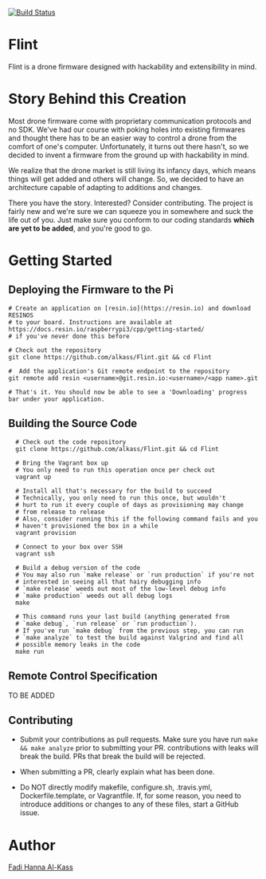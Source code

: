 [![Build Status](https://travis-ci.com/Alkass/Flint.svg?token=5HdMqhthhyUjijBZQvCS&branch=master)](https://travis-ci.com/Alkass/Flint)

# Flint
Flint is a drone firmware designed with hackability and extensibility in mind.

# Story Behind this Creation
Most drone firmware come with proprietary communication protocols and no SDK. We've had our course with poking holes into existing firmwares and thought there has to be an easier way to control a drone from the comfort of one's computer. Unfortunately, it turns out there hasn't, so we decided to invent a firmware from the ground up with hackability in mind.

We realize that the drone market is still living its infancy days, which means things will get added and others will change. So, we decided to have an architecture capable of adapting to additions and changes.

There you have the story. Interested? Consider contributing. The project is fairly new and we're sure we can squeeze you in somewhere and suck the life out of you. Just make sure you conform to our coding standards <b>which are yet to be added</b>, and you're good to go.

# Getting Started
## Deploying the Firmware to the Pi
```shell
# Create an application on [resin.io](https://resin.io) and download RESINOS
# to your board. Instructions are available at https://docs.resin.io/raspberrypi3/cpp/getting-started/
# if you've never done this before

# Check out the repository
git clone https://github.com/alkass/Flint.git && cd Flint

#  Add the application's Git remote endpoint to the repository
git remote add resin <username>@git.resin.io:<username>/<app name>.git

# That's it. You should now be able to see a 'Downloading' progress bar under your application.
```

## Building the Source Code
```shell
  # Check out the code repository
  git clone https://github.com/alkass/Flint.git && cd Flint
  
  # Bring the Vagrant box up
  # You only need to run this operation once per check out
  vagrant up
  
  # Install all that's necessary for the build to succeed
  # Technically, you only need to run this once, but wouldn't 
  # hurt to run it every couple of days as provisioning may change
  # from release to release
  # Also, consider running this if the following command fails and you
  # haven't provisioned the box in a while
  vagrant provision
  
  # Connect to your box over SSH
  vagrant ssh
  
  # Build a debug version of the code
  # You may also run `make release` or `run production` if you're not
  # interested in seeing all that hairy debugging info
  # `make release` weeds out most of the low-level debug info
  # `make production` weeds out all debug logs
  make
  
  # This command runs your last build (anything generated from
  # `make debug`, `run release` or `run production`).
  # If you've run `make debug` from the previous step, you can run
  # `make analyze` to test the build against Valgrind and find all
  # possible memory leaks in the code
  make run
```

## Remote Control Specification
TO BE ADDED

## Contributing
* Submit your contributions as pull requests. Make sure you have run `make && make analyze` prior to submitting your PR. contributions with leaks will break the build. PRs that break the build will be rejected.

* When submitting a PR, clearly explain what has been done.

* Do NOT directly modify makefile, configure.sh, .travis.yml, Dockerfile.template, or Vagrantfile. If, for some reason, you need to introduce additions or changes to any of these files, start a GitHub issue.

# Author
[Fadi Hanna Al-Kass](https://github.com/alkass)
